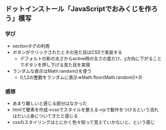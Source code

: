 ## ドットインストール「JavaScriptでおみくじを作ろう」模写

### 学び
- sectionタグの利用
- ボタンがクリックされたときの見た目はCSSで実装する
  - デフォルトの影の太さからactive時の太さの差だけ、y方向に下がることでボタンを押し下げる見た目を実現
- ランダムな表示はMath.random()を使う
  - 0,1,2の整数をランダムに表示=>Math.floor(Math.random()*3)

### 感想
- あまり難しいと感じる部分はなかった
- htmlで要素を作成→cssでスタイルを整える→jsで動作をつけるという流れはだいぶ身についてきたと感じる
- cssのスタイリングはとにかく色々知って覚えていかないと、という感じ
